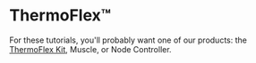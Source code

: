 # ThermoFlex™

For these tutorials, you'll probably want one of our products: the [ThermoFlex Kit](https://www.deltaroboticsinc.com/product-page/thermoflex-node-controller), Muscle, or Node Controller.

